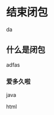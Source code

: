 <!--
 * @Author: ldx
 * @Date: 2021-03-10 08:54:17
 * @LastEditTime: 2021-03-10 09:12:53
 * @LastEditors: ldx
 * @Description: 闭包
 * @FilePath: \my-docs\docs\closure.md
-->
# 结束闭包
da

## 什么是闭包
adfas

### 爱多久啦
java

html
